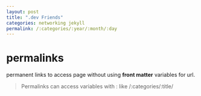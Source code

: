 ```yaml
---
layout: post
title: ".dev Friends"
categories: networking jekyll
permalink: /:categories/:year/:month/:day
---
```


# permalinks

permanent links to access page without using **front matter** variables for url.

> Permalinks can access variables with : like /:categories/:title/
